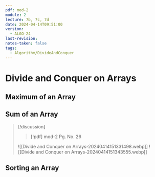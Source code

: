 ```yaml
---
pdf: mod-2
module: 2
lecture: 7b, 7c, 7d
date: 2024-04-14T09:51:00
version:
  - ALGO-24
last-revision: 
notes-taken: false
tags:
  - Algorithm/DivideAndConquer
---
```

# Divide and Conquer on Arrays

## Maximum of an Array


## Sum of an Array


> [!discussion]
>> [!pdf] mod-2 Pg. No. 26
>
> ![[Divide and Conquer on Arrays-20240414151331498.webp]]
> ![[Divide and Conquer on Arrays-20240414151343555.webp]]

## Sorting an Array

